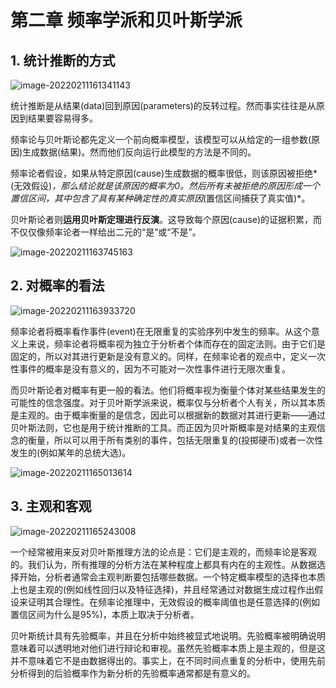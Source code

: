 # 第二章 频率学派和贝叶斯学派

## 1. 统计推断的方式

![image-20220211161341143](https://gitee.com/joy_thestraydog/typora1.0/raw/master/image-20220211161341143.png)

统计推断是从结果(data)回到原因(parameters)的反转过程。然而事实往往是从原因到结果要容易得多。

频率论与贝叶斯论都先定义一个前向概率模型，该模型可以从给定的一组参数(原因)生成数据(结果)。然而他们反向运行此模型的方法是不同的。

频率论者假设，如果从特定原因(cause)生成数据的概率很低，则该原因被拒绝*(无效假设)*，那么结论就是该原因的概率为0。然后所有未被拒绝的原因形成一个置信区间，其中包含了具有某种确定性的真实原因*(置信区间捕获了真实值)*。

贝叶斯论者则**运用贝叶斯定理进行反演**。这导致每个原因(cause)的证据积累，而不仅仅像频率论者一样给出二元的“是”或“不是”。

![image-20220211163745163](https://gitee.com/joy_thestraydog/typora1.0/raw/master/image-20220211163745163.png)

## 2. 对概率的看法

![image-20220211163933720](https://gitee.com/joy_thestraydog/typora1.0/raw/master/image-20220211163933720.png)

频率论者将概率看作事件(event)在无限重复的实验序列中发生的频率。从这个意义上来说，频率论者将概率视为独立于分析者个体而存在的固定法则。由于它们是固定的，所以对其进行更新是没有意义的。同样，在频率论者的观点中，定义一次性事件的概率是没有意义的，因为不可能对一次性事件进行无限次重复。

而贝叶斯论者对概率有更一般的看法。他们将概率视为衡量个体对某些结果发生的可能性的信念强度。对于贝叶斯学派来说，概率仅与分析者个人有关，所以其本质是主观的。由于概率衡量的是信念，因此可以根据新的数据对其进行更新——通过贝叶斯法则，它也是用于统计推断的工具。而正因为贝叶斯概率是对结果的主观信念的衡量，所以可以用于所有类别的事件，包括无限重复的(投掷硬币)或者一次性发生的(例如某年的总统大选)。

![image-20220211165013614](https://gitee.com/joy_thestraydog/typora1.0/raw/master/image-20220211165013614.png)

## 3. 主观和客观

![image-20220211165243008](https://gitee.com/joy_thestraydog/typora1.0/raw/master/image-20220211165243008.png)

一个经常被用来反对贝叶斯推理方法的论点是：它们是主观的，而频率论是客观的。我们认为，所有推理的分析方法在某种程度上都具有内在的主观性。从数据选择开始，分析者通常会主观判断要包括哪些数据。一个特定概率模型的选择也本质上也是主观的(例如线性回归以及特征选择)，并且经常通过对数据生成过程作出假设来证明其合理性。在频率论推理中，无效假设的概率阈值也是任意选择的(例如置信区间为什么是95%)，本质上取决于分析者。

贝叶斯统计具有先验概率，并且在分析中始终被显式地说明。先验概率被明确说明意味着可以透明地对他们进行辩论和审视。虽然先验概率本质上是主观的，但是这并不意味着它不是由数据得出的。事实上，在不同时间点重复的分析中，使用先前分析得到的后验概率作为新分析的先验概率通常都是有意义的。